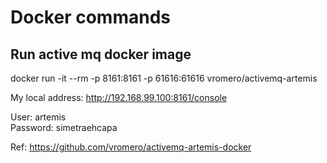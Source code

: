 # Docker commands

## Run active mq docker image
docker run -it --rm -p 8161:8161 -p 61616:61616 vromero/activemq-artemis

My local address: http://192.168.99.100:8161/console

User: artemis  
Password: simetraehcapa
  
Ref: https://github.com/vromero/activemq-artemis-docker